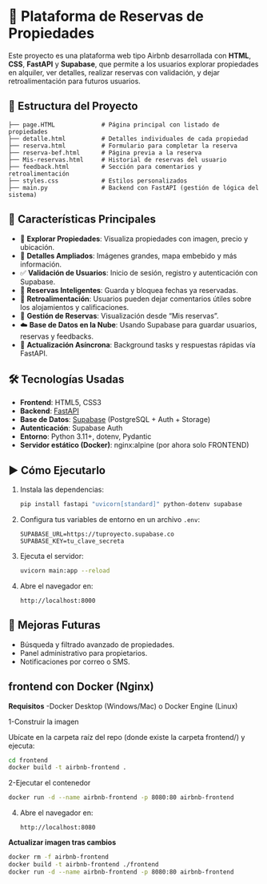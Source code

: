 # 🏡 Plataforma de Reservas de Propiedades

Este proyecto es una plataforma web tipo Airbnb desarrollada con **HTML**, **CSS**, **FastAPI** y **Supabase**, que permite a los usuarios explorar propiedades en alquiler, ver detalles, realizar reservas con validación, y dejar retroalimentación para futuros usuarios.

## 📁 Estructura del Proyecto

```
├── page.HTML             # Página principal con listado de propiedades
├── detalle.html          # Detalles individuales de cada propiedad
├── reserva.html          # Formulario para completar la reserva
├── reserva-bef.html      # Página previa a la reserva
├── Mis-reservas.html     # Historial de reservas del usuario
├── feedback.html         # Sección para comentarios y retroalimentación
├── styles.css            # Estilos personalizados
├── main.py               # Backend con FastAPI (gestión de lógica del sistema)
```

## 🚀 Características Principales

- 🎯 **Explorar Propiedades**: Visualiza propiedades con imagen, precio y ubicación.
- 📍 **Detalles Ampliados**: Imágenes grandes, mapa embebido y más información.
- ✅ **Validación de Usuarios**: Inicio de sesión, registro y autenticación con Supabase.
- 📆 **Reservas Inteligentes**: Guarda y bloquea fechas ya reservadas.
- 💬 **Retroalimentación**: Usuarios pueden dejar comentarios útiles sobre los alojamientos y calificaciones.
- 🔐 **Gestión de Reservas**: Visualización desde “Mis reservas”.
- ☁️ **Base de Datos en la Nube**: Usando Supabase para guardar usuarios, reservas y feedbacks.
- 🔄 **Actualización Asíncrona**: Background tasks y respuestas rápidas vía FastAPI.

## 🛠️ Tecnologías Usadas

- **Frontend**: HTML5, CSS3
- **Backend**: [FastAPI](https://fastapi.tiangolo.com/)
- **Base de Datos**: [Supabase](https://supabase.com/) (PostgreSQL + Auth + Storage)
- **Autenticación**: Supabase Auth
- **Entorno**: Python 3.11+, dotenv, Pydantic
- **Servidor estático (Docker)**: nginx:alpine (por ahora solo FRONTEND)


## ▶️ Cómo Ejecutarlo
1. Instala las dependencias:
   ```bash
   pip install fastapi "uvicorn[standard]" python-dotenv supabase
   ```

2. Configura tus variables de entorno en un archivo `.env`:
   ```env
   SUPABASE_URL=https://tuproyecto.supabase.co
   SUPABASE_KEY=tu_clave_secreta
   ```

3. Ejecuta el servidor:
   ```bash
   uvicorn main:app --reload
   ```

4. Abre el navegador en:
   ```
   http://localhost:8000
   ```

## 📌 Mejoras Futuras

- Búsqueda y filtrado avanzado de propiedades.
- Panel administrativo para propietarios.
- Notificaciones por correo o SMS.


## frontend con Docker (Nginx)

**Requisitos**
-Docker Desktop (Windows/Mac) o Docker Engine (Linux)

1-Construir la imagen

Ubícate en la carpeta raíz del repo (donde existe la carpeta frontend/) y ejecuta:

   ```bash
   cd frontend
   docker build -t airbnb-frontend .
   ```

2-Ejecutar el contenedor

   ```bash
   docker run -d --name airbnb-frontend -p 8080:80 airbnb-frontend
   ```

4. Abre el navegador en:
   ```
   http://localhost:8080
   ```

**Actualizar imagen tras cambios**

   ```bash
   docker rm -f airbnb-frontend
   docker build -t airbnb-frontend ./frontend
   docker run -d --name airbnb-frontend -p 8080:80 airbnb-frontend
   ```